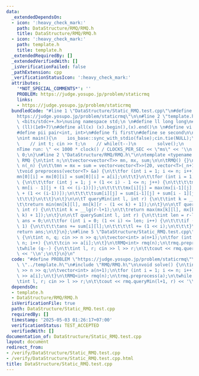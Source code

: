 ```yaml
---
data:
  _extendedDependsOn:
  - icon: ':heavy_check_mark:'
    path: DataStructure/RMQ/RMQ.h
    title: DataStructure/RMQ/RMQ.h
  - icon: ':heavy_check_mark:'
    path: template.h
    title: template.h
  _extendedRequiredBy: []
  _extendedVerifiedWith: []
  _isVerificationFailed: false
  _pathExtension: cpp
  _verificationStatusIcon: ':heavy_check_mark:'
  attributes:
    '*NOT_SPECIAL_COMMENTS*': ''
    PROBLEM: https://judge.yosupo.jp/problem/staticrmq
    links:
    - https://judge.yosupo.jp/problem/staticrmq
  bundledCode: "#line 1 \"DataStructure/Static_RMQ.test.cpp\"\n#define PROBLEM \"\
    https://judge.yosupo.jp/problem/staticrmq\"\n\n#line 2 \"template.h\"\n\n#include\
    \ <bits/stdc++.h>\nusing namespace std;\n \n#define ll long long\n#define MOD\
    \ (ll)(1e9+7)\n#define all(x) (x).begin(),(x).end()\n \n#define vi vector<int>\n\
    #define pii pair<int, int>\n#define fi first\n#define se second\n\nvoid solve();\n\
    \nint main(){\n    ios_base::sync_with_stdio(false);cin.tie(NULL);\n    // cin.exceptions(cin.failbit);\n\
    \    // int t; cin >> t;\n    // while(t--)\n        solve();\n    cerr << \"\\\
    nTime run: \" << 1000 * clock() / CLOCKS_PER_SEC << \"ms\" << '\\n';\n    return\
    \ 0;\n}\n#line 2 \"DataStructure/RMQ/RMQ.h\"\n\ntemplate <typename T>\nstruct\
    \ RMQ {\n\tint n;\n\tvector<vector<T>> mn, mx, sum;\n\n\tRMQ() {}\n\tRMQ(int _n):\
    \ n(_n) {\n\t\tmn = mx = sum = vector<vector<T>>(20, vector<T>(_n+1));\n\t}\n\n\
    \tvoid preprocess(vector<T> &a) {\n\t\tfor (int i = 1; i <= n; i++) {\n\t\t\t\
    mn[0][i] = mx[0][i] = sum[0][i] = a[i];\n\t\t}\n\t\tfor (int i = 1; i < 20; i++)\
    \ {\n\t\t\tfor (int j = 1; j + (1 << i) - 1 <= n; j++) {\n\t\t\t\tmn[i][j] = min(mn[i-1][j],\
    \ mn[i - 1][j + (1 << (i-1))]);\n\t\t\t\tmx[i][j] = max(mx[i-1][j], mx[i - 1][j\
    \ + (1 << (i-1))]);\n\t\t\t\tsum[i][j] = sum[i-1][j] + sum[i - 1][j + (1 << (i-1))];\n\
    \t\t\t}\n\t\t}\n\t}\n\n\tT queryMin(int l, int r) {\n\t\tint k = __lg(r-l+1);\n\
    \t\treturn min(mn[k][l], mn[k][r - (1 << k) + 1]);\n\t}\n\n\tT queryMax(int l,\
    \ int r) {\n\t\tint k = __lg(r-l+1);\n\t\treturn max(mx[k][l], mx[k][r - (1 <<\
    \ k) + 1]);\n\t}\n\n\tT querySum(int l, int r) {\n\t\tint len = r-l+1;\n\t\tT\
    \ ans = 0;\n\t\tfor (int i = 0; (1 << i) <= len; i++) {\n\t\t\tif (len >> i &\
    \ 1) {\n\t\t\t\tans += sum[i][l];\n\t\t\t\tl += (1 << i);\n\t\t\t}\n\t\t}\n\t\t\
    return ans;\n\t}\n};\n#line 5 \"DataStructure/Static_RMQ.test.cpp\"\n\nvoid solve()\
    \ {\n\tint n, q; cin >> n >> q;\n\tvector<int> a(n+1);\n\tfor (int i = 1; i <=\
    \ n; i++) {\n\t\tcin >> a[i];\n\t}\n\tRMQ<int> rmq(n);\n\trmq.preprocess(a);\n\
    \twhile (q--) {\n\t\tint l, r; cin >> l >> r;\n\t\tcout << rmq.queryMin(l+1, r)\
    \ << '\\n';\n\t}\n}\n"
  code: "#define PROBLEM \"https://judge.yosupo.jp/problem/staticrmq\"\n\n#include\
    \ \"../template.h\"\n#include \"RMQ/RMQ.h\"\n\nvoid solve() {\n\tint n, q; cin\
    \ >> n >> q;\n\tvector<int> a(n+1);\n\tfor (int i = 1; i <= n; i++) {\n\t\tcin\
    \ >> a[i];\n\t}\n\tRMQ<int> rmq(n);\n\trmq.preprocess(a);\n\twhile (q--) {\n\t\
    \tint l, r; cin >> l >> r;\n\t\tcout << rmq.queryMin(l+1, r) << '\\n';\n\t}\n}"
  dependsOn:
  - template.h
  - DataStructure/RMQ/RMQ.h
  isVerificationFile: true
  path: DataStructure/Static_RMQ.test.cpp
  requiredBy: []
  timestamp: '2025-05-03 01:26:17+07:00'
  verificationStatus: TEST_ACCEPTED
  verifiedWith: []
documentation_of: DataStructure/Static_RMQ.test.cpp
layout: document
redirect_from:
- /verify/DataStructure/Static_RMQ.test.cpp
- /verify/DataStructure/Static_RMQ.test.cpp.html
title: DataStructure/Static_RMQ.test.cpp
---
```

